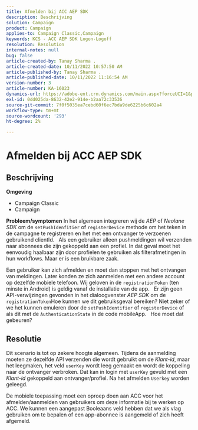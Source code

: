 ```yaml
---
title: Afmelden bij ACC AEP SDK
description: Beschrijving
solution: Campaign
product: Campaign
applies-to: Campaign Classic,Campaign
keywords: KCS - ACC AEP SDK Logon-Logoff
resolution: Resolution
internal-notes: null
bug: false
article-created-by: Tanay Sharma .
article-created-date: 10/11/2022 10:57:50 AM
article-published-by: Tanay Sharma .
article-published-date: 10/11/2022 11:16:54 AM
version-number: 3
article-number: KA-16023
dynamics-url: https://adobe-ent.crm.dynamics.com/main.aspx?forceUCI=1&pagetype=entityrecord&etn=knowledgearticle&id=2db7de86-5349-ed11-bba2-0022480868ff
exl-id: 0dd025da-8632-42e2-914e-b2aa72c33536
source-git-commit: 7f0f5035ea7cebd60f6ec7bda9de6225b6c602a4
workflow-type: tm+mt
source-wordcount: '293'
ht-degree: 2%

---
```


# Afmelden bij ACC AEP SDK

## Beschrijving

<b>Omgeving</b>
- Campaign Classic
- Campaign



<b>Probleem/symptomen</b>
In het algemeen integreren wij de *AEP* of *Neolane SDK* om de `setPushIdenfitier` of `registerDevice` methode om het teken in de campagne te registreren en het met een ontvanger te verzoenen gebruikend clientId.
 
Als een gebruiker alleen pushmeldingen wil verzenden naar abonnees die zijn gekoppeld aan een profiel. In dat geval moet het eenvoudig haalbaar zijn door profielen te gebruiken als filterafmetingen in hun workflows. Maar er is een bruikbare zaak.

Een gebruiker kan zich afmelden en moet dan stoppen met het ontvangen van meldingen. Later konden ze zich aanmelden met een andere account op dezelfde mobiele telefoon. Wij geloven in de `registrationToken` (ten minste in Android) is geldig vanaf de installatie van de app.
 
Er zijn geen API-verwijzingen gevonden in het dialoogvenster *AEP SDK* om de `registrationToken`Hoe kunnen we dit gebruiksgeval bereiken? Niet zeker of we het kunnen emuleren door de `setPushIdentifier` of `registerDevice` of als dit met de `AuthenticationState` in de code mobileApp.
 
Hoe moet dat gebeuren?


## Resolutie


Dit scenario is tot op zekere hoogte algemeen. Tijdens de aanmelding moeten ze dezelfde API verzenden die wordt gebruikt om de *Klant-id*, maar het leegmaken, het veld `userKey` wordt leeg gemaakt en wordt de koppeling naar de ontvanger verbroken. Dat kan in login met `userKey` gevuld met een *Klant-id* gekoppeld aan ontvanger/profiel. Na het afmelden `Userkey` worden geleegd.

De mobiele toepassing moet een oproep doen aan ACC voor het afmelden/aanmelden van gebruikers om deze informatie bij te werken op ACC. We kunnen een aangepast Booleaans veld hebben dat we als vlag gebruiken om te bepalen of een app-abonnee is aangemeld of zich heeft afgemeld.
